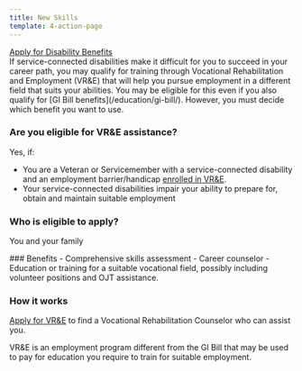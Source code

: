 ```yaml
---
title: New Skills
template: 4-action-page
---
```


<div class="main" role="main" markdown="0">

<div class="action-bar">
  <div class="row">
    <div class="small-12 columns">
      <a class="usa-button-primary va-button-primary" href="/disability-benefits/apply-for-benefits/">Apply for Disability Benefits</a>
    </div>
  </div>
</div>

<div class="section one" markdown="0">
<div class="primary" markdown="0">
<div class="row" markdown="0">
<div class="small-12 medium-8 columns">


<div markdown="1">
If service-connected disabilities make it difficult for you to succeed in your career path, you may qualify for training through Vocational Rehabilitation and Employment (VR&amp;E) that will help you pursue employment in a different field that suits your abilities. You may be eligible for this even if you also qualify for [GI Bill benefits](/education/gi-bill/).  However, you must decide which benefit you want to use. 

### Are you eligible for VR&amp;E assistance?

<div class="call-out" markdown="1">
Yes, if:

- You are a Veteran or Servicemember with a service-connected disability and an employment barrier/handicap [enrolled in VR&amp;E](/vre/apply-vre/).
- Your service-connected disabilities impair your ability to prepare for, obtain and maintain suitable employment 
</div>


<div class="call-out" markdown="1">

### Who is eligible to apply?
You and your family
</div>

<div markdown="1">
### Benefits
- Comprehensive skills assessment
- Career counselor
- Education or training for a suitable vocational field, possibly including volunteer positions and OJT assistance.

### How it works
[Apply for VR&amp;E](/vre/apply-vre/) to find a Vocational Rehabilitation Counselor who can assist you.

VR&amp;E is an employment program different from the GI Bill that may be used to pay for education you require to train for suitable employment. 
</div>

</div>
</div>
</div>
</div>








